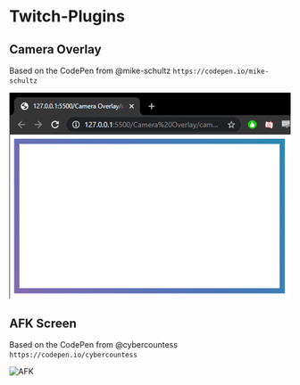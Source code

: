 # Twitch-Plugins

## Camera Overlay

Based on the CodePen from @mike-schultz
`https://codepen.io/mike-schultz`

![Camera Overlay](GradientOverlay.PNG)

## AFK Screen

Based on the CodePen from @cybercountess
`https://codepen.io/cybercountess`

![AFK](AFK-Glitch.PNG)
